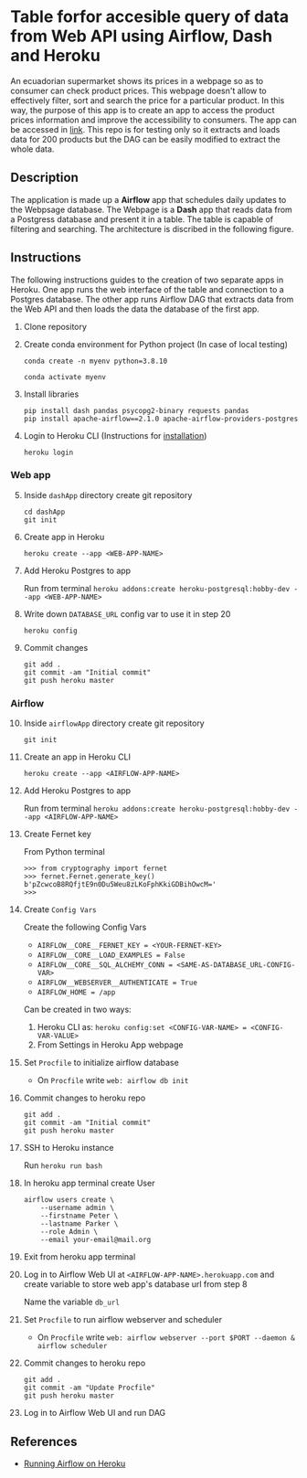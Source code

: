 # Table forfor accesible query of data from Web API using Airflow, Dash and Heroku

An ecuadorian supermarket shows its prices in a webpage so as to consumer can check product prices. This webpage doesn't allow to effectively filter, sort and search the price for a particular product. In this way, the purpose of this app is to create an app to access the product prices information and improve the accessibility to consumers. The app can be accessed in [link](http://pulldashboard.herokuapp.com/). This repo is for testing only so it extracts and loads data for 200 products but the DAG can be easily modified to extract the whole data.

## Description

The application is made up a **Airflow** app that schedules daily updates to the Webpsage database. The Webpage is a **Dash** app that reads data from a Postgress database and present it in a table. The table is capable of filtering and searching. The architecture is discribed in the following figure.


## Instructions
The following instructions guides to the creation of two separate apps in Heroku. One app runs the web interface of the table and connection to a Postgres database. The other app runs Airflow DAG that extracts data from the Web API and then loads the data the database of the first app. 

1. Clone repository

2. Create conda environment for Python project (In case of local testing)

    `conda create -n myenv python=3.8.10`

    `conda activate myenv`

3. Install libraries


    ```
    pip install dash pandas psycopg2-binary requests pandas
    pip install apache-airflow==2.1.0 apache-airflow-providers-postgres
    ```

4. Login to Heroku CLI (Instructions for [installation](https://devcenter.heroku.com/articles/heroku-cli#download-and-install))

    `heroku login`

### Web app

5. Inside `dashApp` directory create git repository

    ```
    cd dashApp
    git init
    ```

6. Create app in Heroku

    `heroku create --app <WEB-APP-NAME>`

7. Add Heroku Postgres to app

    Run from terminal `heroku addons:create heroku-postgresql:hobby-dev --app <WEB-APP-NAME>`

8. Write down `DATABASE_URL` config var to use it in step 20

    `heroku config`

9. Commit changes

    ```
    git add .
    git commit -am "Initial commit"
    git push heroku master
    ```

### Airflow

10. Inside `airflowApp` directory create git repository

    `git init`


11. Create an app in Heroku CLI

    `heroku create --app <AIRFLOW-APP-NAME>`

12. Add Heroku Postgres to app

    Run from terminal `heroku addons:create heroku-postgresql:hobby-dev --app <AIRFLOW-APP-NAME>`

13. Create Fernet key

    From Python terminal
    ```
    >>> from cryptography import fernet
    >>> fernet.Fernet.generate_key()
    b'pZcwcoB8RQfjtE9n0Du5Weu8zLKoFphKkiGDBihOwcM='
    >>>
    ```

14. Create `Config Vars`

    Create the following Config Vars
    - `AIRFLOW__CORE__FERNET_KEY = <YOUR-FERNET-KEY>`
    - `AIRFLOW__CORE__LOAD_EXAMPLES = False`
    - `AIRFLOW__CORE__SQL_ALCHEMY_CONN = <SAME-AS-DATABASE_URL-CONFIG-VAR>`
    - `AIRFLOW__WEBSERVER__AUTHENTICATE = True`
    - `AIRFLOW_HOME = /app`
    
    Can be created in two ways:

    1. Heroku CLI as: `heroku config:set <CONFIG-VAR-NAME> = <CONFIG-VAR-VALUE>`
    2. From Settings in Heroku App webpage


15. Set `Procfile` to initialize airflow database

    - On `Procfile` write `web: airflow db init`

16. Commit changes to heroku repo

    ```
    git add .
    git commit -am "Initial commit"
    git push heroku master
    ```

17. SSH to Heroku instance

    Run  `heroku run bash`

18. In heroku app terminal create User

    ```
    airflow users create \
        --username admin \
        --firstname Peter \
        --lastname Parker \
        --role Admin \
        --email your-email@mail.org
    ```

19. Exit from heroku app terminal

20. Log in to Airflow Web UI at `<AIRFLOW-APP-NAME>.herokuapp.com` and create variable to store web app's database url from step 8

    Name the variable `db_url`

21. Set `Procfile` to run airflow webserver and scheduler

    - On `Procfile` write `web: airflow webserver --port $PORT --daemon & airflow scheduler`

22. Commit changes to heroku repo

    ```
    git add .
    git commit -am "Update Procfile"
    git push heroku master
    ```

23. Log in to Airflow Web UI and run DAG

## References

- [Running Airflow on Heroku](https://medium.com/@damesavram/running-airflow-on-heroku-ed1d28f8013d)